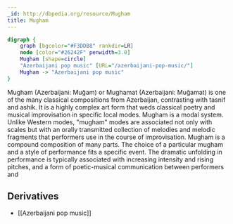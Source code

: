 ```yaml
---
_id: http://dbpedia.org/resource/Mugham
title: Mugham
---
```


```dot
digraph {
	graph [bgcolor="#F3DDB8" rankdir=LR]
	node [color="#26242F" penwidth=3.0]
	Mugham [shape=circle]
	"Azerbaijani pop music" [URL="/azerbaijani-pop-music/"]
	Mugham -> "Azerbaijani pop music"
}
```

Mugham (Azerbaijani: Muğam) or Mughamat (Azerbaijani: Muğamat) is one of the many classical compositions from Azerbaijan, contrasting with tasnif and ashik. It is a highly complex art form that weds classical poetry and musical improvisation in specific local modes. Mugham is a modal system. Unlike Western modes, "mugham" modes are associated not only with scales but with an orally transmitted collection of melodies and melodic fragments that performers use in the course of improvisation. Mugham is a compound composition of many parts. The choice of a particular mugham and a style of performance fits a specific event. The dramatic unfolding in performance is typically associated with increasing intensity and rising pitches, and a form of poetic-musical communication between performers and

## Derivatives
- [[Azerbaijani pop music]]
